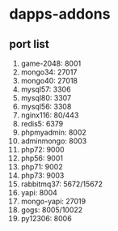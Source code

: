 # dapps-addons

## port list

1. game-2048: 8001
2. mongo34: 27017
3. mongo40: 27018
4. mysql57: 3306
5. mysql80: 3307
6. mysql56: 3308
7. nginx116: 80/443
8. redis5: 6379
9. phpmyadmin: 8002
10. adminmongo: 8003
11. php72: 9000
12. php56: 9001
13. php71: 9002
14. php73: 9003
15. rabbitmq37: 5672/15672
16. yapi: 8004
17. mongo-yapi: 27019
18. gogs: 8005/10022
19. py12306: 8006